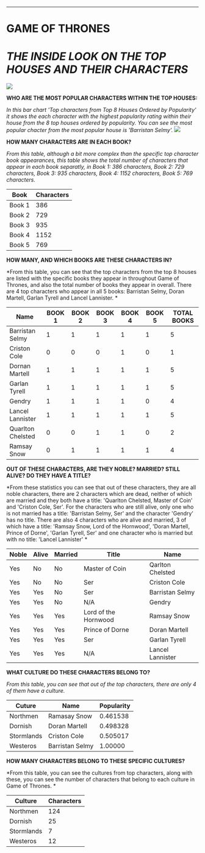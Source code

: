 


---
# **GAME OF THRONES**

# ***THE INSIDE LOOK ON THE TOP HOUSES AND THEIR CHARACTERS***

![](https://i.imgur.com/9KYL6E0.png)

**WHO ARE THE MOST POPULAR CHARACTERS WITHIN THE TOP HOUSES:**

*In this bar chart 'Top characters from Top 8 Houses Ordered by Popularity' it shows the each character with the highest popularity rating within their house from the 8 top houses ordered by popularity. You can see the most popular chacter from the most popular house is 'Barristan Selmy'.*
![](https://i.imgur.com/CE79Zkr.png)

**HOW MANY CHARACTERS ARE IN EACH BOOK?**

*From this table, although a bit more complex than the specific top character book appearances, this table shows the total number of characters that appear in each book separatly, in Book 1: 386 characters, Book 2: 729 characters, Book 3: 935 characters, Book 4: 1152 characters, Book 5: 769 characters.*


| Book | Characters |
| -------- | ---------- |
| Book 1   |    386        |
| Book 2   |    729        |
| Book 3   |     935       |
| Book 4   |      1152      |
| Book 5   | 769       |


**HOW MANY, AND WHICH BOOKS ARE THESE CHARACTERS IN?**

*From this table, you can see that the top characters from the top 8 houses are listed with the specific books they appear in throughout Game of Thrones, and also the total number of books they appear in overall. There are 4 top characters who appear in all 5 books: Barristan Selmy, Doran Martell, Garlan Tyrell and Lancel Lannister.
					*	



| Name            | BOOK 1 | BOOK 2 | BOOK 3 | BOOK 4 | BOOK 5 | TOTAL BOOKS |
| --------------- | ------ | ------ | ------ | ------ | ------ | ----------- |
| Barristan Selmy |      1  |   1    |   1     |   1     |   1     |      5       |
| Criston Cole    |    0    |     0   |     0   |   1     |   0     |     1        |
|     Dornan Martell            |     1   |  1      |   1     |   1    |     1   |     5        |
|       Garlan Tyrell          |     1   |  1      |    1    |   1     |    1    |     5        |
|         Gendry        |   1     |     1   |     1   |  1      |   0     |      4       |
|       Lancel Lannister          |    1    |  1      |   1     |   1     |   1     |  5           |
|      Quarlton Chelsted           |    0    |      0  |   1     |   1     |   0     |    2         |
| Ramsay Snow | 0   | 1   | 1  |     1   |  1      |  4           |


**OUT OF THESE CHARACTERS, ARE THEY NOBLE? MARRIED? STILL ALIVE? DO THEY HAVE A TITLE?**

*From these statistics you can see that out of these characters, they are all noble characters, there are 2 characters which are dead, neither of which are married and they both have a title: 'Quarlton Chelsted, Master of Coin' and 'Criston Cole, Ser'. For the characters who are still alive, only one who is not married has a title: 'Barristan Selmy, Ser' and the character 'Gendry' has no title. There are also 4 characters who are alive and married, 3 of which have a title: 'Ramsay Snow, Lord of the Hornwood', 'Doran Martell, Prince of Dorne', 'Garlan Tyrell, Ser' and one character who is married but with no title: 'Lancel Lannister'
*


| Noble | Alive | Married | Title | Name |
| ----- | ----- | ------- | ----- | ---- |
|  Yes     |   No    |      No  |  Master of Coin     |  Qarlton Chelsted    |
|   Yes    |    No   |      No   |    Ser   | Criston Cole     |
|  Yes     |     Yes  |      No   |   Ser    |  Barristan Selmy    |
| Yes      |   Yes    |     No    |   N/A    |  Gendry    |
|  Yes     |    Yes   |       Yes  |    Lord of the Hornwood   | Ramsay Snow     |
|   Yes    |   Yes    |      Yes   |    Prince of Dorne   |Doran Martell      |
|   Yes    |   Yes    |      Yes   |    Ser   |  Garlan Tyrell    |
| Yes  | Yes  |       Yes  |  N/A     | Lancel Lannister|


**WHAT CULTURE DO THESE CHARACTERS BELONG TO?**

*From this table, you can see that out of the top characters, there are only 4 of them have a culture.*


| Cuture | Name | Popularity |
| ------ | ---- | ---------- |
| Northmen       |  Ramasay Snow    |        0.461538    |
|     Dornish   |   Doran Martell   |        0.498328    |
|    Stormlands    |  Criston Cole    |        0.505017    |
| Westeros  | Barristan Selmy | 1.00000     |

**HOW MANY CHARACTERS BELONG TO THESE SPECIFIC CULTURES?**

*From this table, you can see the cultures from top characters, along with these, you can see the number of characters that belong to each culture in Game of Thrones.
*


| Culture | Characters |
| ------- | ---------- |
| Northmen        |       124     |
|  Dornish       |       25     |
|  Stormlands       |      7      |
| Westeros    | 12      |
